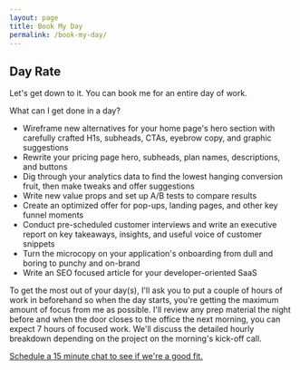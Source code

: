 ```yaml
---
layout: page
title: Book My Day
permalink: /book-my-day/
---
```


## Day Rate

Let's get down to it. You can book me for an entire day of work.

What can I get done in a day?

* Wireframe new alternatives for your home page's hero section with carefully crafted H1s, subheads, CTAs, eyebrow copy, and graphic suggestions
* Rewrite your pricing page hero, subheads, plan names, descriptions, and buttons
* Dig through your analytics data to find the lowest hanging conversion fruit, then make tweaks and offer suggestions
* Write new value props and set up A/B tests to compare results
* Create an optimized offer for pop-ups, landing pages, and other key funnel moments
* Conduct pre-scheduled customer interviews and write an executive report on key takeaways, insights, and useful voice of customer snippets
* Turn the microcopy on your application's onboarding from dull and boring to punchy and on-brand
* Write an SEO focused article for your developer-oriented SaaS

To get the most out of your day(s), I'll ask you to put a couple of hours of work in beforehand so when
the day starts, you're getting the maximum amount of focus from me as possible. I'll review any prep material the night before
and when the door closes to the office the next morning, you can expect 7 hours of focused work. We'll discuss the detailed hourly breakdown depending on the project on the morning's kick-off call.

<a href="https://savvycal.com/corinnpope/book-me">Schedule a 15 minute chat to see if we're a good fit.</a>
